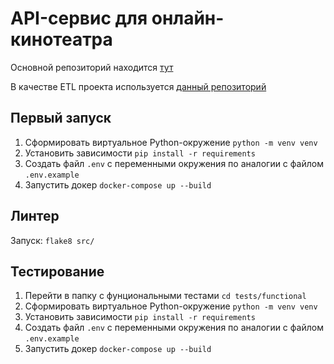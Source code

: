 # API-сервис для онлайн-кинотеатра

Основной репозиторий находится [тут](https://github.com/mikhail349ya/Async_API_sprint_1)

В качестве ETL проекта используется [данный репозиторий](https://github.com/mikhail349ya/new_admin_panel_sprint_3)

## Первый запуск

1. Сформировать виртуальное Python-окружение `python -m venv venv`
2. Установить зависимости `pip install -r requirements`
3. Создать файл `.env` с переменными окружения по аналогии с файлом `.env.example`
3. Запустить докер `docker-compose up --build`

## Линтер

Запуск: `flake8 src/`

## Тестирование

1. Перейти в папку с фунциональными тестами `cd tests/functional`
2. Сформировать виртуальное Python-окружение `python -m venv venv`
3. Установить зависимости `pip install -r requirements`
4. Создать файл `.env` с переменными окружения по аналогии с файлом `.env.example`
5. Запустить докер `docker-compose up --build`